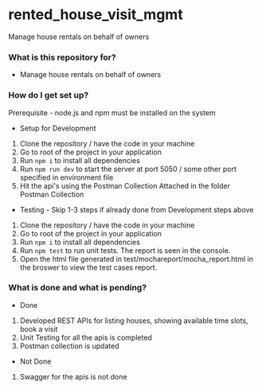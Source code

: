 # rented_house_visit_mgmt
Manage house rentals on behalf of owners

### What is this repository for? ###

* Manage house rentals on behalf of owners

### How do I get set up? ###

Prerequisite - node.js and npm must be installed on the system

* Setup for Development

1. Clone the repository / have the code in your machine
2. Go to root of the project in your application
3. Run `npm i` to install all dependencies
4. Run `npm run dev` to start the server at port 5050 / some other port specified in environment file
5. Hit the api's using the Postman Collection Attached in the folder Postman Collection

* Testing -
Skip 1-3 steps if already done from Development steps above

1. Clone the repository / have the code in your machine
2. Go to root of the project in your application
3. Run `npm i` to install all dependencies
4. Run `npm test` to run unit tests. The report is seen in the console.
5. Open the html file generated in test/mochareport/mocha_report.html in the broswer to view the test cases report.

### What is done and what is pending? ###

* Done

1. Developed REST APIs for listing houses, showing available time slots, book a visit
2. Unit Testing for all the apis is completed
3. Postman collection is updated

* Not Done

1. Swagger for the apis is not done